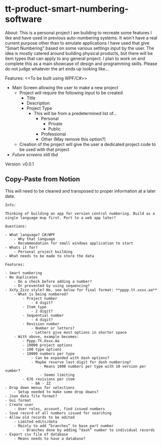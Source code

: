 # tt-product-smart-numbering-software

About:
This is a personal project I am building to recreate some features I like and have used in previous auto-numbering systems.  It won't have a real
current purpose other than to emulate applications I have used that give "Smart Numbering" based on some various settings input by the user.  The idea
is mostly catered around building physical products, but there will be item types that can apply to any general project.  I plan to work on and complete this
as a main showcase of design and programming skills.  Please do not judge whatever the art ends up looking like...

Features: <<To be built using WPF/C#>>
- Main Screen allowing the user to make a new project
    - Project will require the following input to be created
        - Title
        - Description
        - Project Type
            - This will be from a predetermined list of...
                - Personal
                    - Private
                    - Public
                - Professional
                - Other (May remove this option?)
    - Creation of the project will give the user a dedicated project code to be used with that project
- *Future screens still tbd*

Version: v0.0.1

## Copy-Paste from Notion

This will need to be cleaned and transposed to proper information at a later date.

```
Info:

Thinking of building an app for version control numbering. Build as a single language mvp first. Port to a web app later?

Questions:

- What language? C#/WPF
    - Why that language
    - Recommendation for small windows application to start
- Whats it for?
    - Personal project building
- What needs to be made to store the data

Features:

- Smart numbering
- No duplicates
    - Do a check before adding a number?
    - Or prevented by using sequencing?
- XxYy_Zzzz style? No, see below for final format: **pppp.tt.xxxx.aa**
    - What is being numbered?
        - Project number
            - 4 digit?
        - Item type
            - 2 digit?
        - Sequential number
            - 4 digit?
        - Revision number
            - Number or letters?
            - Letters give most options in shorter space
    - With above, example becomes:
        - Pppp.Tt.Xxxx.Aa
        - 10000 project options
        - 100 type options
        - 10000 numbers per type
            - Can be expanded with dash options?
            - Maybe reserve last digit for dash numbering?
                - Means 1000 numbers per type with 10 version per number?
                - Seems limiting
        - 676 revisions per item
            - 0A - ZZ
- Drop down menus for selections
    - Setup needed to make some drop downs?
- Json data file format?
- Gui format
- Create user
    - User roles, account, find issued numbers
- Save record of all numbers issued for searching
- Allow old records to be edited
    - Limited edits/data
    - Mainly to add “branches” to base part number
        - Branches done by adding “dash” number to individual records
- Export csv file of database
    - Means needs to have a database?
```
